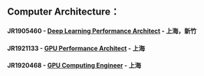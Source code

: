 ## Computer Architecture：

#### JR1905460 - [Deep Learning Performance Architect](/Deep_Learning_Performance_Architect.md) - 上海，新竹
#### JR1921133 - [GPU Performance Architect](/GPU_Performance_Architect.md) - 上海
#### JR1920468 - [GPU Computing Engineer](/GPU-Computing-Engineer.md) - 上海

